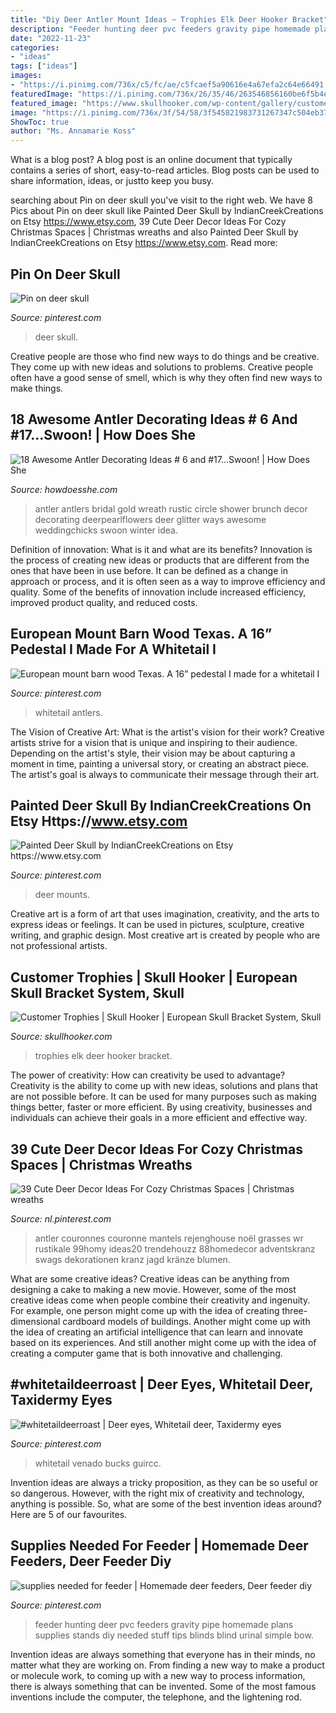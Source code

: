 ```yaml
---
title: "Diy Deer Antler Mount Ideas ~ Trophies Elk Deer Hooker Bracket"
description: "Feeder hunting deer pvc feeders gravity pipe homemade plans supplies stands diy needed stuff tips blinds blind urinal simple bow"
date: "2022-11-23"
categories:
- "ideas"
tags: ["ideas"]
images:
- "https://i.pinimg.com/736x/c5/fc/ae/c5fcaef5a90616e4a67efa2c64e66491.jpg"
featuredImage: "https://i.pinimg.com/736x/26/35/46/263546856160be6f5b4e1ab2724c2024.jpg"
featured_image: "https://www.skullhooker.com/wp-content/gallery/customer-trophies/img_0594.jpg"
image: "https://i.pinimg.com/736x/3f/54/58/3f545821983731267347c504eb37e224.jpg"
ShowToc: true
author: "Ms. Annamarie Koss"
---
```



What is a blog post?
A blog post is an online document that typically contains a series of short, easy-to-read articles. Blog posts can be used to share information, ideas, or justto keep you busy.

	

		
searching about Pin on deer skull you've visit to the right web. We have 8 Pics about Pin on deer skull like Painted Deer Skull by IndianCreekCreations on Etsy https://www.etsy.com, 39 Cute Deer Decor Ideas For Cozy Christmas Spaces | Christmas wreaths and also Painted Deer Skull by IndianCreekCreations on Etsy https://www.etsy.com. Read more:
		
    
## Pin On Deer Skull

<img loading=lazy src="https://i.pinimg.com/736x/c5/fc/ae/c5fcaef5a90616e4a67efa2c64e66491.jpg" onerror="this.onerror=null;this.src='https://tse4.mm.bing.net/th?id=OIP.38mX8M2B6RsAb5T9MQ23xgHaJz&amp;pid=15.1';" alt="Pin on deer skull">

_Source: pinterest.com_

>deer skull. 

	

Creative people are those who find new ways to do things and be creative. They come up with new ideas and solutions to problems. Creative people often have a good sense of smell, which is why they often find new ways to make things.

    
## 18 Awesome Antler Decorating Ideas # 6 And #17...Swoon! | How Does She

<img loading=lazy src="https://howdoesshe.com/wp-content/uploads/2014/12/antlers-11.jpg" onerror="this.onerror=null;this.src='https://tse2.mm.bing.net/th?id=OIP.-O3Ra1-tfUnEsHdHJK2mgAHaLI&amp;pid=15.1';" alt="18 Awesome Antler Decorating Ideas # 6 and #17...Swoon! | How Does She">

_Source: howdoesshe.com_

>antler antlers bridal gold wreath rustic circle shower brunch decor decorating deerpearlflowers deer glitter ways awesome weddingchicks swoon winter idea. 

	

Definition of innovation: What is it and what are its benefits?
Innovation is the process of creating new ideas or products that are different from the ones that have been in use before. It can be defined as a change in approach or process, and it is often seen as a way to improve efficiency and quality. Some of the benefits of innovation include increased efficiency, improved product quality, and reduced costs.

    
## European Mount Barn Wood Texas. A 16” Pedestal I Made For A Whitetail I

<img loading=lazy src="https://i.pinimg.com/736x/3f/54/58/3f545821983731267347c504eb37e224.jpg" onerror="this.onerror=null;this.src='https://tse1.mm.bing.net/th?id=OIP.0RofIHlbD5ofivo8JGHwDQHaJ3&amp;pid=15.1';" alt="European mount barn wood Texas. A 16” pedestal I made for a whitetail I">

_Source: pinterest.com_

>whitetail antlers. 

	

The Vision of Creative Art: What is the artist's vision for their work?
Creative artists strive for a vision that is unique and inspiring to their audience. Depending on the artist's style, their vision may be about capturing a moment in time, painting a universal story, or creating an abstract piece. The artist's goal is always to communicate their message through their art.

    
## Painted Deer Skull By IndianCreekCreations On Etsy Https://www.etsy.com

<img loading=lazy src="https://i.pinimg.com/736x/ad/f0/62/adf06290406019b5e833a6d505c933b3--deer-skull-decor-painted-deer-skulls.jpg" onerror="this.onerror=null;this.src='https://tse2.mm.bing.net/th?id=OIP.ywy9zJkQOiC9WmWNNpcUKgHaLH&amp;pid=15.1';" alt="Painted Deer Skull by IndianCreekCreations on Etsy https://www.etsy.com">

_Source: pinterest.com_

>deer mounts. 

	

Creative art is a form of art that uses imagination, creativity, and the arts to express ideas or feelings. It can be used in pictures, sculpture, creative writing, and graphic design. Most creative art is created by people who are not professional artists.

    
## Customer Trophies | Skull Hooker | European Skull Bracket System, Skull

<img loading=lazy src="https://www.skullhooker.com/wp-content/gallery/customer-trophies/img_0594.jpg" onerror="this.onerror=null;this.src='https://tse2.mm.bing.net/th?id=OIP.ZUyW5v6GdYQ6ZihR78pWkAHaJ4&amp;pid=15.1';" alt="Customer Trophies | Skull Hooker | European Skull Bracket System, Skull">

_Source: skullhooker.com_

>trophies elk deer hooker bracket. 

	

The power of creativity: How can creativity be used to advantage?
Creativity is the ability to come up with new ideas, solutions and plans that are not possible before. It can be used for many purposes such as making things better, faster or more efficient. By using creativity, businesses and individuals can achieve their goals in a more efficient and effective way.

    
## 39 Cute Deer Decor Ideas For Cozy Christmas Spaces | Christmas Wreaths

<img loading=lazy src="https://i.pinimg.com/736x/26/35/46/263546856160be6f5b4e1ab2724c2024.jpg" onerror="this.onerror=null;this.src='https://tse3.mm.bing.net/th?id=OIP.F6uQdY2-UrpYdABlp0TOMgHaJ3&amp;pid=15.1';" alt="39 Cute Deer Decor Ideas For Cozy Christmas Spaces | Christmas wreaths">

_Source: nl.pinterest.com_

>antler couronnes couronne mantels rejenghouse noël grasses wr rustikale 99homy ideas20 trendehouzz 88homedecor adventskranz swags dekorationen kranz jagd kränze blumen. 

	

What are some creative ideas?
Creative ideas can be anything from designing a cake to making a new movie. However, some of the most creative ideas come when people combine their creativity and ingenuity. For example, one person might come up with the idea of creating three-dimensional cardboard models of buildings. Another might come up with the idea of creating an artificial intelligence that can learn and innovate based on its experiences. And still another might come up with the idea of creating a computer game that is both innovative and challenging.

    
## #whitetaildeerroast | Deer Eyes, Whitetail Deer, Taxidermy Eyes

<img loading=lazy src="https://i.pinimg.com/736x/98/d8/43/98d843889321f1c66d1b1c6768ab30ce.jpg" onerror="this.onerror=null;this.src='https://tse4.mm.bing.net/th?id=OIP.-DP0QIJnPzeqZ5xDcWn0xAHaNL&amp;pid=15.1';" alt="#whitetaildeerroast | Deer eyes, Whitetail deer, Taxidermy eyes">

_Source: pinterest.com_

>whitetail venado bucks guircc. 

	

Invention ideas are always a tricky proposition, as they can be so useful or so dangerous. However, with the right mix of creativity and technology, anything is possible. So, what are some of the best invention ideas around? Here are 5 of our favourites.

    
## Supplies Needed For Feeder | Homemade Deer Feeders, Deer Feeder Diy

<img loading=lazy src="https://i.pinimg.com/originals/bc/7c/63/bc7c63823f7ebefc09a9b9b66a6f1a16.jpg" onerror="this.onerror=null;this.src='https://tse2.mm.bing.net/th?id=OIP.g7_M4vNHEmB7M5j9nk9u6QAAAA&amp;pid=15.1';" alt="supplies needed for feeder | Homemade deer feeders, Deer feeder diy">

_Source: pinterest.com_

>feeder hunting deer pvc feeders gravity pipe homemade plans supplies stands diy needed stuff tips blinds blind urinal simple bow. 

	

Invention ideas are always something that everyone has in their minds, no matter what they are working on. From finding a new way to make a product or molecule work, to coming up with a new way to process information, there is always something that can be invented. Some of the most famous inventions include the computer, the telephone, and the lightening rod.


